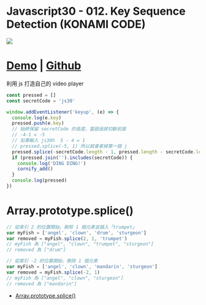 # Javascript30 - 012. Key Sequence Detection (KONAMI CODE)

![](https://mgleon08.github.io/JavaScript30/012.Key-Sequence-Detection(KONAMI-CODE)/images/thumbnail.png)

<!-- more -->

# [Demo](https://mgleon08.github.io/JavaScript30/012.Key-Sequence-Detection(KONAMI-CODE)/index.html) | [Github](https://github.com/mgleon08/JavaScript30/tree/master/012.Key-Sequence-Detection(KONAMI-CODE))

利用 js 打造自己的 video player

```js
const pressed = []
const secretCode = 'js30'

window.addEventListener('keyup', (e) => {
  console.log(e.key)
  pressed.push(e.key)
  // 始終保留 secretCode 的長度，當超過就切斷前面
  // -4-1 = -5
  // 如果輸入 js30h  5 - 4 = 1
  // pressed.splice(-5, 1) 所以就會拿掉第一個 j
  pressed.splice(-secretCode.length - 1, pressed.length - secretCode.length)
  if (pressed.join('').includes(secretCode)) {
    console.log('DING DING!')
    cornify_add()
  }
  console.log(pressed)
})
```

# Array.prototype.splice()

```js
// 從索引 2 的位置開始，刪除 1 個元素並插入「trumpet」
var myFish = ['angel', 'clown', 'drum', 'sturgeon']
var removed = myFish.splice(2, 1, 'trumpet')
// myFish 為 ["angel", "clown", "trumpet", "sturgeon"]
// removed 為 ["drum"]

// 從索引 -2 的位置開始，刪除 1 個元素
var myFish = ['angel', 'clown', 'mandarin', 'sturgeon']
var removed = myFish.splice(-2, 1)
// myFish 為 ["angel", "clown", "sturgeon"]
// removed 為 ["mandarin"]
```

* [Array.prototype.splice()](https://developer.mozilla.org/zh-TW/docs/Web/JavaScript/Reference/Global_Objects/Array/splice)
